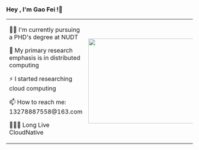 ### Hey , I'm Gao Fei !👋

<table >
  <tr>
    <td  >
<p>👨‍🎓 I'm currently pursuing a PHD's degree at NUDT</p>
<p>🌱 My primary research emphasis is in distributed computing</p>
<p>⚡ I started researching cloud computing</p>
<p>📫 How to reach me: 13278887558@163.com</p>
<p>👨🏽‍💻 Long Live CloudNative</p>
    </td>
    <td align="left"><center><img width="400px"  height="230px" src="https://cdn.jsdelivr.net/gh/penghuima/ImageBed@master/img/blog_file/PicGo-Github-ImgBed20220521232550.gif"></center></td>
</table>

